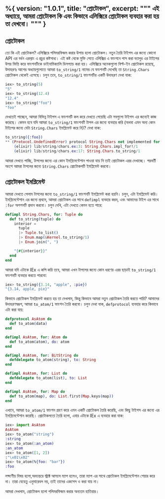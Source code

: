 %{
  version: "1.0.1",
  title: "প্রোটোকল",
  excerpt: """
  এই অধ্যায়ে, আমরা প্রোটোকল কি এবং কিভাবে এলিক্সিরে প্রোটোকল ব্যবহার করা হয় তা দেখবো।
  """
}
---

## প্রোটোকল

তো কি এই প্রোটোকল?
এলিক্সিরে পলিমরফিজম করার উপায় হলো প্রোটোকল।
নতুন তৈরি টাইপস এর জন্যে কোনো API এর বর্ধন এরল্যাং এ প্রচুর কষ্টসাধ্য।
এই কষ্ট থেকে মুক্তি পেতে এলিক্সির এ ফাংশনে পাস করা ভ্যালুর এর টাইপের উপর ভিত্তি করে ফাংশনটিকে ডাইনামিক্যালি ডিসপ্যাচ করা হয়।
এলিক্সিরে অনেকগুলো বিল্ট-ইন প্রোটোকল রয়েছে, উদাহরণঃ আগের অধ্যায়গুলোতে আমরা `to_string/1` নামের যে ফাংশনটি দেখেছি তা `String.Chars` প্রোটোকল থেকেই এসেছে।
চলুন তবে, `to_string/1` ফাংশনটির একটি উদাহরণ দেখা যাক:

```elixir
iex> to_string(5)
"5"
iex> to_string(12.4)
"12.4"
iex> to_string("foo")
"foo"
```

দেখতেই পাচ্ছেন, আমরা বিভিন্ন টাইপস এ ফাংশনটি কল করে দেখতে পেয়েছি এটা সবগুলো টাইপস এর জন্যেই কাজ করেছে।
কেমন হবে যদি আমরা `to_string/1` ফাংশনটি টাপল এর জন্যে ব্যবহার করি (অথবা এমন অন্য কোন টাইপের জন্যে যেটা `String.Chars` ইমপ্লিমেন্ট করে নি)?
দেখা যাক:

```elixir
to_string({:foo})
** (Protocol.UndefinedError) protocol String.Chars not implemented for {:foo}
    (elixir) lib/string/chars.ex:3: String.Chars.impl_for!/1
    (elixir) lib/string/chars.ex:17: String.Chars.to_string/1
```

আমরা দেখতে পাচ্ছি, টাপলের জন্যে এর কোন ইমপ্লিমেন্টেশান পাওয়া যায় নি তাই প্রোটোকল এরর দেখাচ্ছে।
পরবর্তী অংশে আমরা টাপলের জন্যে `String.Chars` প্রোটোকলটি ইমপ্লিমেন্ট করবো।

## প্রোটোকল ইমপ্লিমেন্ট

আমরা দেখতে পেলাম টাপলের জন্যে `to_string/1` ফাংশনটি ইমপ্লিমেন্ট করা হয়নি। চলুন, এটা ইমপ্লিমেন্ট করি।
ইমপ্লিমেন্টেশান এর জন্যে প্রথমে, আমরা প্রোটোকল এর সাথে `defimpl` ব্যবহার করব, এবং আমাদের টাইপ এর সাথে `:for` অপশনটি প্রদান করবো।
চলুন দেখি, এটা দেখতে কেমন হতে পারে:

```elixir
defimpl String.Chars, for: Tuple do
  def to_string(tuple) do
    interior =
      tuple
      |> Tuple.to_list()
      |> Enum.map(&Kernel.to_string/1)
      |> Enum.join(", ")

    "{#{interior}}"
  end
end
```

আমরা যদি এটাকে IEx এ কপি করি তবে, আমরা এখন টাপলের জন্যে কোন ধরণের এরর ছাড়াই `to_string/1` ফাংশনটি ব্যবহার করতে পারবো:

```elixir
iex> to_string({3.14, "apple", :pie})
"{3.14, apple, pie}"
```

কিভাবে প্রোটোকল ইমপ্লিমেন্ট করতে হয় তা দেখলাম, কিন্তু কিভাবে আমরা নতুন প্রোটোকল তৈরি করতে পারি?
আমাদের উদাহরণস্বরূপ, আমরা `to_atom/1` ফাংশন তৈরি করবো।
চলুন দেখা যাক, `defprotocol` ব্যবহার করে কিভাবে এটা করা যায়:

```elixir
defprotocol AsAtom do
  def to_atom(data)
end

defimpl AsAtom, for: Atom do
  def to_atom(atom), do: atom
end

defimpl AsAtom, for: BitString do
  defdelegate to_atom(string), to: String
end

defimpl AsAtom, for: List do
  defdelegate to_atom(list), to: List
end

defimpl AsAtom, for: Map do
  def to_atom(map), do: List.first(Map.keys(map))
end
```

এখানে, আমরা `to_atom/1` ফাংশন গ্রহণ করে এমন একটি প্রোটোকল তৈরি করেছি, এবং কিছু টাইপস এর জন্যে এর ইমপ্লিমেন্টেশান করেছি।
প্রোটোকলতো তৈরি হলো, এবার এটাকে IEx এ ব্যবহার করা যাক:

```elixir
iex> import AsAtom
AsAtom
iex> to_atom("string")
:string
iex> to_atom(:an_atom)
:an_atom
iex> to_atom([1, 2])
:"\x01\x02"
iex> to_atom(%{foo: "bar"})
:foo
```

লক্ষ্যণীয় বিষয় হলো,অভ্যন্তরে স্ট্রাক্ট আসলে ম্যাপ হলেও, তারা ম্যাপ এর সাথে প্রোটোকল ইমপ্লিমেন্টেশান শেয়ার করে না।
তারা যেহেতু এনুমারেবল নয়, তাই তাদের একসেস ও করা যায় না।

আমরা দেখলাম, প্রোটোকল হলো পলিমরফিজম করার অন্যতম হাতিয়ার।
